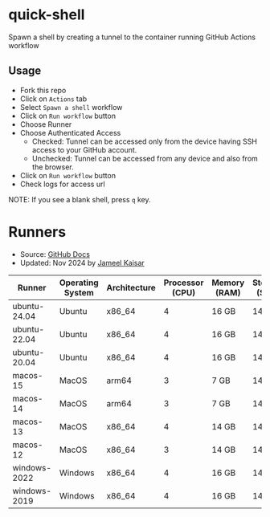 # quick-shell
Spawn a shell by creating a tunnel to the container running GitHub Actions workflow

## Usage
- Fork this repo
- Click on `Actions` tab
- Select `Spawn a shell` workflow
- Click on `Run workflow` button
- Choose Runner
- Choose Authenticated Access
  - Checked: Tunnel can be accessed only from the device having SSH access to your GitHub account.
  - Unchecked: Tunnel can be accessed from any device and also from the browser.
- Click on `Run workflow` button
- Check logs for access url

NOTE: If you see a blank shell, press `q` key.

# Runners
- Source: [GitHub Docs](https://docs.github.com/en/actions/using-github-hosted-runners/using-github-hosted-runners/about-github-hosted-runners#standard-github-hosted-runners-for-public-repositories)
- Updated: Nov 2024 by [Jameel Kaisar](https://github.com/jameelkaisar)

| Runner | Operating System | Architecture | Processor (CPU) | Memory (RAM) | Storage (SSD) |
| - | - | - | - | - | - |
| ubuntu-24.04 | Ubuntu | x86_64 | 4 | 16 GB | 14 GB |
| ubuntu-22.04 | Ubuntu | x86_64 | 4 | 16 GB | 14 GB |
| ubuntu-20.04 | Ubuntu | x86_64 | 4 | 16 GB | 14 GB |
| macos-15 | MacOS | arm64 | 3 | 7 GB | 14 GB |
| macos-14 | MacOS | arm64 | 3 | 7 GB | 14 GB |
| macos-13 | MacOS | x86_64 | 4 | 14 GB | 14 GB |
| macos-12 | MacOS | x86_64 | 3 | 14 GB | 14 GB |
| windows-2022 | Windows | x86_64 | 4 | 16 GB | 14 GB |
| windows-2019 | Windows | x86_64 | 4 | 16 GB | 14 GB |
